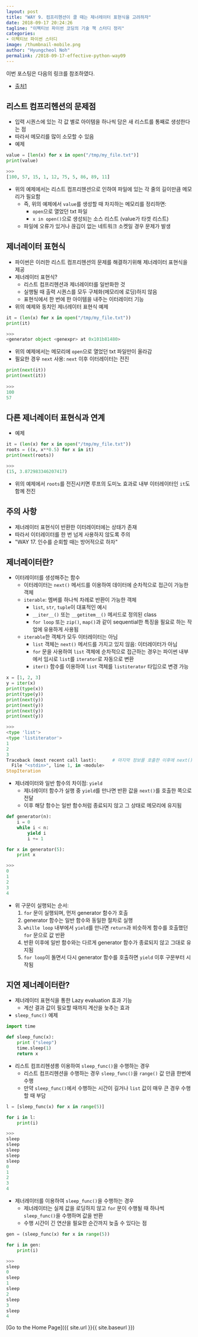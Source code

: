 ```yaml
---
layout: post
title: "WAY 9. 컴프리헨션이 클 때는 제너레이터 표현식을 고려하자"
date: 2018-09-17 20:24:26
tagline: "이펙티브 파이썬 코딩의 기술 책 스터디 정리"
categories:
- 이펙티브 파이썬 스터디
image: /thumbnail-mobile.png
author: "Hyungcheol Noh"
permalink: /2018-09-17-effective-python-way09
---
```


이번 포스팅은 다음의 링크를 참조하였다.
- [출처1](http://bluese05.tistory.com/m/56)

## 리스트 컴프리헨션의 문제점
- 입력 시퀀스에 있는 각 값 별로 아이템을 하나씩 담은 새 리스트를 통째로 생성한다는 점
- 따라서 메모리를 많이 소모할 수 있음
- 예제

```python
value = [len(x) for x in open("/tmp/my_file.txt")]
print(value)

>>>
[100, 57, 15, 1, 12, 75, 5, 86, 89, 11]
```

- 위의 예제에서는 리스트 컴프리헨션으로 인하여 파일에 있는 각 줄의 길이만큼 메모리가 필요함
  - 즉, 위의 예제에서 `value`를 생성할 때 차지하는 메모리를 정리하면:
    - `open`으로 열었던 txt 파일
    - `x in open()`으로 생성되는 소스 리스트 (value가 타겟 리스트)
  - 파일에 오류가 있거나 끊김이 없는 네트워크 소켓일 경우 문제가 발생

## 제너레이터 표현식
- 파이썬은 이러한 리스트 컴프리헨션의 문제를 해결하기위해 제너레이터 표현식을 제공
- 제너레이터 표현식?
  - 리스트 컴프리헨션과 제너레이터를 일반화한 것
  - 실행될 때 출력 시퀀스를 모두 구체화(메모리에 로딩)하지 않음
  - 표현식에서 한 번에 한 아이템을 내주는 이터레이터 기능
- 위의 예제와 동치인 제너레이터 표현식 예제

```python
it = (len(x) for x in open("/tmp/my_file.txt"))
print(it)

>>>
<generator object <genexpr> at 0x101b81480>
```

- 위의 예제에서는 메모리에 `open`으로 열었던 txt 파일만이 올라감
- 필요한 경우 `next` 사용: `next` 이후 이터레이터는 전진

```python
print(next(it))
print(next(it))
  
>>>
100
57
```

## 다른 제너레이터 표현식과 연계
- 예제

```python
it = (len(x) for x in open("/tmp/my_file.txt"))
roots = ((x, x**0.5) for x in it)
print(next(roots))

>>>
(15, 3.872983346207417)
```

- 위의 예제에서 `roots`를 전진시키면 루프의 도미노 효과로 내부 이터레이터인 `it`도 함께 전진

## 주의 사항
- 제너레이터 표현식이 반환한 이터레이터에는 상태가 존재
- 따라서 이터레이터를 한 번 넘게 사용하지 않도록 주의
- "WAY 17. 인수를 순회할 때는 방어적으로 하자" 

## 제너레이터란?
- 이터레이터를 생성해주는 함수
  - 이터레이터는 `next()` 메서드를 이용하여 데이터에 순차적으로 접근이 가능한 객체
  - `iterable`: 멤버를 하나씩 차례로 반환이 가능한 객체
    - `list`, `str`, `tuple`이 대표적인 예시
    - `__iter__()` 또는 `__getitem__()` 메서드로 정의된 class
    - `for loop` 또는 `zip()`, `map()`과 같이 sequential한 특징을 필요로 하는 작업에 유용하게 사용됨
  - `iterable`한 객체가 모두 이터레이터는 아님
    - `list` 객체는 `next()` 메서드를 가지고 있지 않음: 이터레이터가 아님
    - `for` 문을 사용하여 `list` 객체에 순차적으로 접근하는 경우는 파이썬 내부에서 임시로 `list`를 `iterator`로 자동으로 변환
    - `iter()` 함수를 이용하여 `list` 객체를 `listiterator` 타입으로 변경 가능

```python
x = [1, 2, 3]
y = iter(x)
print(type(x))
print(type(y))
print(next(y))
print(next(y))
print(next(y))
print(next(y))

>>>
<type 'list'>
<type 'listiterator'>
1
2
3
Traceback (most recent call last):      # 마지막 정보를 호출한 이후에 next()를 호출하면 StopIteration 이라는 exception이 발생
  File "<stdin>", line 1, in <module>
StopIteration
```

- 제너레이터와 일반 함수의 차이점: `yield`
  - 제너레이터 함수가 실행 중 `yield`를 만나면 반환 값을 `next()`를 호출한 쪽으로 전달
  - 이후 해당 함수는 일반 함수처럼 종료되지 않고 그 상태로 메모리에 유지됨

```python
def generator(n):
    i = 0
    while i < n:
        yield i
        i += 1

for x in generator(5):
    print x

>>>
0
1
2
3
4
```

- 위 구문이 실행되는 순서:
  1. `for` 문이 실행되며, 먼저 generator 함수가 호출
  2. generator 함수는 일반 함수와 동일한 절차로 실행
  3. `whille loop` 내부에서 `yield`를 만나면 `return`과 비슷하게 함수를 호출했던 `for` 문으로 값 반환
  4. 반환 이후에 일반 함수와는 다르게 generator 함수가 종료되지 않고 그대로 유지됨
  5. `for loop`이 돌면서 다시 generator 함수를 호출하면 `yield` 이후 구문부터 시작됨

## 지연 제너레이터란?
- 제너레이터 표현식을 통한 Lazy evaluation 효과 기능
  - 계산 결과 값이 필요할 때까지 계산을 늦추는 효과
- `sleep_func()` 예제

```python
import time

def sleep_func(x):
    print ("sleep")
    time.sleep(1)
    return x
```

- 리스트 컴프리헨셩릉 이용하여 `sleep_func()`을 수행하는 경우
  - 리스트 컴프리헨션을 수행하는 경우 `sleep_func()`을 `range()` 값 만큼 한번에 수행
  - 만약 `sleep_func()`에서 수행하는 시간이 길거나 `list` 값이 매우 큰 경우 수행할 때 부담

```python
l = [sleep_func(x) for x in range(5)]

for i in l:
    print(i)

>>>
sleep
sleep
sleep
sleep
sleep
0
1
2
3
4
```

- 제너레이터를 이용하여 `sleep_func()`을 수행하는 경우
  - 제너레이터는 실제 값을 로딩하지 않고 `for` 문이 수행될 때 하나씩 `sleep_func()`을 수행하며 값을 반환
  - 수행 시간이 긴 연산을 필요한 순간까지 늦출 수 있다는 점

```python
gen = (sleep_func(x) for x in range(5))

for i in gen:
    print(i)

>>>
sleep
0
sleep
1
sleep
2
sleep
3
sleep
4
```

[Go to the Home Page]({{ site.url }}{{ site.baseurl }})
